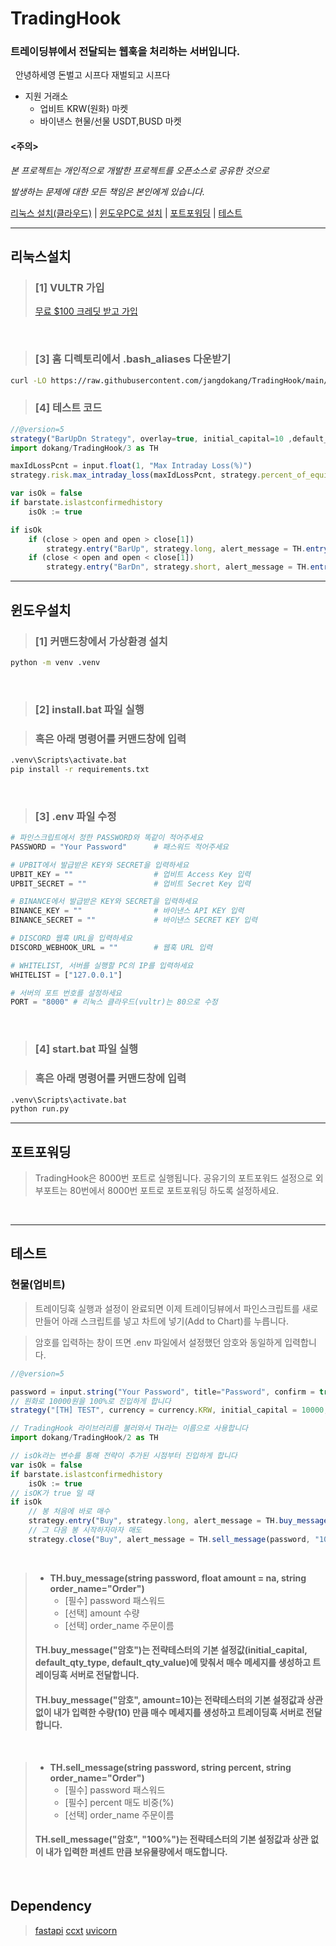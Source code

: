 # TradingHook

### 트레이딩뷰에서 전달되는 웹훅을 처리하는 서버입니다.

&nbsp;
안녕하세영 돈벌고 시프다 재벌되고 시프다
- 지원 거래소
  - 업비트 KRW(원화) 마켓
  - 바이낸스 현물/선물 USDT,BUSD 마켓

#### <주의>

_본 프로젝트는 개인적으로 개발한 프로젝트를 오픈소스로 공유한 것으로_

_발생하는 문제에 대한 모든 책임은 본인에게 있습니다._

[리눅스 설치(클라우드)](#리눅스설치) | [윈도우PC로 설치](#윈도우설치) | [포트포워딩](#포트포워딩) | [테스트](#테스트)

---
## 리눅스설치


> ### [1] VULTR 가입
>[무료 $100 크레딧 받고 가입](https://www.vultr.com/?ref=9160659-8H) 

&nbsp;


> ### [3] 홈 디렉토리에서 .bash_aliases 다운받기
```bash
curl -LO https://raw.githubusercontent.com/jangdokang/TradingHook/main/linux/.bash_aliases
``` 

> ### [4] 테스트 코드
```javascript
//@version=5
strategy("BarUpDn Strategy", overlay=true, initial_capital=10 ,default_qty_type = strategy.percent_of_equity, default_qty_value = 100)
import dokang/TradingHook/3 as TH

maxIdLossPcnt = input.float(1, "Max Intraday Loss(%)")
strategy.risk.max_intraday_loss(maxIdLossPcnt, strategy.percent_of_equity)

var isOk = false
if barstate.islastconfirmedhistory
    isOk := true

if isOk
    if (close > open and open > close[1])
    	strategy.entry("BarUp", strategy.long, alert_message = TH.entry_message("dokang", order_name="바업다운 롱"))
    if (close < open and open < close[1])
    	strategy.entry("BarDn", strategy.short, alert_message = TH.entry_message("dokang", order_name="바업다운 숏"))
``` 

---
## 윈도우설치

> ### [1] 커맨드창에서 가상환경 설치

```bash
python -m venv .venv
```

&nbsp;

> ### [2] install.bat 파일 실행

> ### 혹은 아래 명령어를 커맨드창에 입력

```bash
.venv\Scripts\activate.bat
pip install -r requirements.txt
```

&nbsp;

> ### [3] .env 파일 수정

```python
# 파인스크립트에서 정한 PASSWORD와 똑같이 적어주세요
PASSWORD = "Your Password"      # 패스워드 적어주세요

# UPBIT에서 발급받은 KEY와 SECRET을 입력하세요
UPBIT_KEY = ""                  # 업비트 Access Key 입력
UPBIT_SECRET = ""               # 업비트 Secret Key 입력

# BINANCE에서 발급받은 KEY와 SECRET을 입력하세요
BINANCE_KEY = ""                # 바이낸스 API KEY 입력
BINANCE_SECRET = ""             # 바이낸스 SECRET KEY 입력

# DISCORD 웹훅 URL을 입력하세요
DISCORD_WEBHOOK_URL = ""        # 웹훅 URL 입력

# WHITELIST, 서버를 실행할 PC의 IP를 입력하세요
WHITELIST = ["127.0.0.1"]

# 서버의 포트 번호를 설정하세요
PORT = "8000" # 리눅스 클라우드(vultr)는 80으로 수정
```

&nbsp;

> ### [4] start.bat 파일 실행

> ### 혹은 아래 명령어를 커맨드창에 입력

```bash
.venv\Scripts\activate.bat
python run.py
```

---

## 포트포워딩

> TradingHook은 8000번 포트로 실행됩니다. 공유기의 포트포워드 설정으로 외부포트는 80번에서 8000번 포트로 포트포워딩 하도록 설정하세요.

&nbsp;&nbsp;

---

## 테스트
### 현물(업비트)

> 트레이딩훅 실행과 설정이 완료되면 이제 트레이딩뷰에서 파인스크립트를 새로 만들어 아래 스크립트를 넣고 차트에 넣기(Add to Chart)를 누릅니다.

> 암호를 입력하는 창이 뜨면 .env 파일에서 설정했던 암호와 동일하게 입력합니다.

```js
//@version=5

password = input.string("Your Password", title="Password", confirm = true)
// 원화로 10000원을 100%로 진입하게 합니다
strategy("[TH] TEST", currency = currency.KRW, initial_capital = 10000, default_qty_type = strategy.percent_of_equity, default_qty_value = 100, overlay = true)

// TradingHook 라이브러리를 불러와서 TH라는 이름으로 사용합니다
import dokang/TradingHook/2 as TH

// isOk라는 변수를 통해 전략이 추가된 시점부터 진입하게 합니다
var isOk = false
if barstate.islastconfirmedhistory
    isOk := true
// isOK가 true 일 때
if isOk
    // 봉 처음에 바로 매수
    strategy.entry("Buy", strategy.long, alert_message = TH.buy_message(password))
    // 그 다음 봉 시작하자마자 매도
    strategy.close("Buy", alert_message = TH.sell_message(password, "100%"))
```

&nbsp;

> - **TH.buy_message(string password, float amount = na, string order_name="Order")**
>   - [필수] password 패스워드
>   - [선택] amount 수량
>   - [선택] order_name 주문이름
>
> #### TH.buy_message("암호")는 전략테스터의 기본 설정값(initial_capital, default_qty_type, default_qty_value)에 맞춰서 매수 메세지를 생성하고 트레이딩훅 서버로 전달합니다.
>
> #### TH.buy_message("암호", amount=10)는 전략테스터의 기본 설정값과 상관없이 내가 입력한 수량(10) 만큼 매수 메세지를 생성하고 트레이딩훅 서버로 전달합니다.

&nbsp;

> - **TH.sell_message(string password, string percent, string order_name="Order")**
>   - [필수] password 패스워드
>   - [필수] percent 매도 비중(%)
>   - [선택] order_name 주문이름
>
> #### TH.sell_message("암호", "100%")는 전략테스터의 기본 설정값과 상관 없이 내가 입력한 퍼센트 만큼 보유물량에서 매도합니다.
&nbsp;
## Dependency

> [fastapi](https://github.com/tiangolo/fastapi)
> [ccxt](https://github.com/ccxt/ccxt)
> [uvicorn](https://github.com/encode/uvicorn)